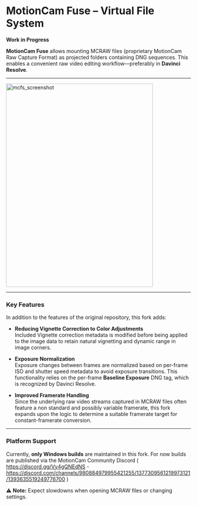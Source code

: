 # MotionCam Fuse – Virtual File System

**Work in Progress**

**MotionCam Fuse** allows mounting MCRAW files (proprietary MotionCam Raw Capture Format) as projected folders containing DNG sequences. This enables a convenient raw video editing workflow—preferably in **Davinci Resolve**.

---

<img width="400" height="553" alt="mcfs_screenshot" src="https://github.com/user-attachments/assets/d702885d-a24f-4444-8c0f-2104c7a016f8" />

---

### Key Features

In addition to the features of the original repository, this fork adds:

- **Reducing Vignette Correction to Color Adjustments**  
  Included Vignette correction metadata is modified before being applied to the image data to retain natural vignetting and dynamic range in image corners.

- **Exposure Normalization**  
  Exposure changes between frames are normalized based on per-frame ISO and shutter speed metadata to avoid exposure transitions. This functionality relies on the per-frame **Baseline Exposure** DNG tag, which is recognized by Davinci Resolve.

- **Improved Framerate Handling**  
  Since the underlying raw video streams captured in MCRAW files often feature a non standard and possibly variable framerate, this fork expands upon the logic to determine a suitable framerate target for constant-framerate conversion.

---

### Platform Support

Currently, **only Windows builds** are maintained in this fork. For now builds are published via the MotionCam Community Discord ( https://discord.gg/Vy4gQNEdNS - https://discord.com/channels/980884979955421255/1377309561219973121/1393635519249776700 )

⚠️ **Note:** Expect slowdowns when opening MCRAW files or changing settings.
